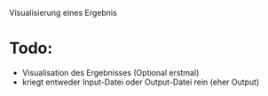 Visualisierung eines Ergebnis

# Todo:
- Visualisation des Ergebnisses (Optional erstmal)
- kriegt entweder Input-Datei oder Output-Datei rein (eher Output)